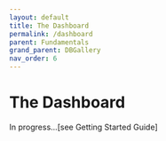 ```yaml
---
layout: default
title: The Dashboard
permalink: /dashboard
parent: Fundamentals
grand_parent: DBGallery
nav_order: 6
---
```


# The Dashboard

In progress...[see Getting Started Guide]